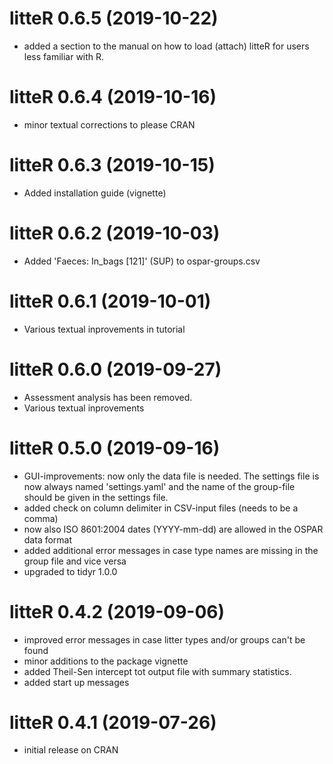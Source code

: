# litteR 0.6.5 (2019-10-22)

* added a section to the manual on how to load (attach) litteR for users less familiar with R.


# litteR 0.6.4 (2019-10-16)

* minor textual corrections to please CRAN


# litteR 0.6.3 (2019-10-15)

* Added installation guide (vignette)


# litteR 0.6.2 (2019-10-03)

* Added 'Faeces: In_bags [121]' (SUP) to ospar-groups.csv


# litteR 0.6.1 (2019-10-01)

* Various textual inprovements in tutorial


# litteR 0.6.0 (2019-09-27)

* Assessment analysis has been removed.
* Various textual inprovements


# litteR 0.5.0 (2019-09-16)

* GUI-improvements: now only the data file is needed. The settings file is 
  now always named 'settings.yaml' and the name of the group-file should
  be given in the settings file.
* added check on column delimiter in CSV-input files (needs to be a comma)
* now also ISO 8601:2004 dates (YYYY-mm-dd) are allowed in the
  OSPAR data format
* added additional error messages in case type names are missing in
  the group file and vice versa
* upgraded to tidyr 1.0.0


# litteR 0.4.2 (2019-09-06)

* improved error messages in case litter types and/or groups can't be found
* minor additions to the package vignette
* added Theil-Sen intercept tot output file with summary statistics.
* added start up messages


# litteR 0.4.1 (2019-07-26)

* initial release on CRAN
